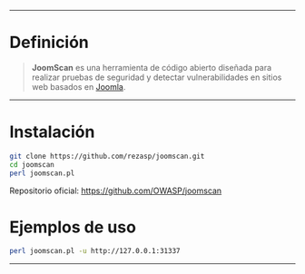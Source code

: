 
---

# Definición

> **JoomScan** es una herramienta de código abierto diseñada para realizar pruebas de seguridad y detectar vulnerabilidades en sitios web basados en [Joomla](Joomla.md).

---

# Instalación

```bash
git clone https://github.com/rezasp/joomscan.git
cd joomscan
perl joomscan.pl
```

Repositorio oficial: https://github.com/OWASP/joomscan

# Ejemplos de uso

```bash
perl joomscan.pl -u http://127.0.0.1:31337
```

---
